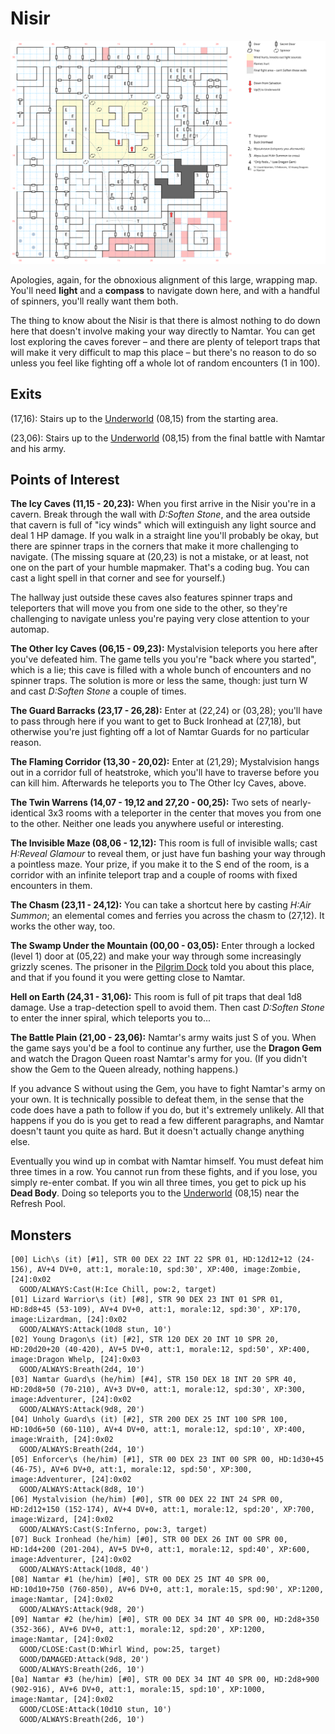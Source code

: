 # Nisir

![map](nisir.svg)

Apologies, again, for the obnoxious alignment of this large, wrapping map. You'll need **light** and a **compass** to navigate down here, and with a handful of spinners, you'll really want them both.

The thing to know about the Nisir is that there is almost nothing to do down here that doesn't involve making your way directly to Namtar. You can get lost exploring the caves forever – and there are plenty of teleport traps that will make it very difficult to map this place – but there's no reason to do so unless you feel like fighting off a whole lot of random encounters (1 in 100).

## Exits

(17,16): Stairs up to the [Underworld](magan-underworld.md) (08,15) from the starting area.

(23,06): Stairs up to the [Underworld](magan-underworld.md) (08,15) from the final battle with Namtar and his army.

## Points of Interest

**The Icy Caves (11,15 - 20,23):** When you first arrive in the Nisir you're in a cavern. Break through the wall with *D:Soften Stone*, and the area outside that cavern is full of "icy winds" which will extinguish any light source and deal 1 HP damage. If you walk in a straight line you'll probably be okay, but there are spinner traps in the corners that make it more challenging to navigate. (The missing square at (20,23) is not a mistake, or at least, not one on the part of your humble mapmaker. That's a coding bug. You can cast a light spell in that corner and see for yourself.)

The hallway just outside these caves also features spinner traps and teleporters that will move you from one side to the other, so they're challenging to navigate unless you're paying very close attention to your automap.

**The Other Icy Caves (06,15 - 09,23):** Mystalvision teleports you here after you've defeated him. The game tells you you're "back where you started", which is a lie; this cave is filled with a whole bunch of encounters and no spinner traps. The solution is more or less the same, though: just turn W and cast *D:Soften Stone* a couple of times.

**The Guard Barracks (23,17 - 26,28):** Enter at (22,24) or (03,28); you'll have to pass through here if you want to get to Buck Ironhead at (27,18), but otherwise you're just fighting off a lot of Namtar Guards for no particular reason.

**The Flaming Corridor (13,30 - 20,02):** Enter at (21,29); Mystalvision hangs out in a corridor full of heatstroke, which you'll have to traverse before you can kill him. Afterwards he teleports you to The Other Icy Caves, above.

**The Twin Warrens (14,07 - 19,12 and 27,20 - 00,25):** Two sets of nearly-identical 3x3 rooms with a teleporter in the center that moves you from one to the other. Neither one leads you anywhere useful or interesting.

**The Invisible Maze (08,06 - 12,12):** This room is full of invisible walls; cast *H:Reveal Glamour* to reveal them, or just have fun bashing your way through a pointless maze. Your prize, if you make it to the S end of the room, is a corridor with an infinite teleport trap and a couple of rooms with fixed encounters in them.

**The Chasm (23,11 - 24,12):** You can take a shortcut here by casting *H:Air Summon*; an elemental comes and ferries you across the chasm to (27,12). It works the other way, too.

**The Swamp Under the Mountain (00,00 - 03,05):**  Enter through a locked (level 1) door at (05,22) and make your way through some increasingly grizzly scenes. The prisoner in the [Pilgrim Dock](pilgrim-dock.md) told you about this place, and that if you found it you were getting close to Namtar.

**Hell on Earth (24,31 - 31,06):** This room is full of pit traps that deal 1d8 damage. Use a trap-detection spell to avoid them. Then cast *D:Soften Stone* to enter the inner spiral, which teleports you to...

**The Battle Plain (21,00 - 23,06):** Namtar's army waits just S of you. When the game says you'd be a fool to continue any further, use the **Dragon Gem** and watch the Dragon Queen roast Namtar's army for you. (If you didn't show the Gem to the Queen already, nothing happens.)

If you advance S without using the Gem, you have to fight Namtar's army on your own. It is technically possible to defeat them, in the sense that the code does have a path to follow if you do, but it's extremely unlikely. All that happens if you do is you get to read a few different paragraphs, and Namtar doesn't taunt you quite as hard. But it doesn't actually change anything else.

Eventually you wind up in combat with Namtar himself. You must defeat him three times in a row. You cannot run from these fights, and if you lose, you simply re-enter combat. If you win all three times, you get to pick up his **Dead Body**. Doing so teleports you to the [Underworld](magan-underworld.md) (08,15) near the Refresh Pool.

## Monsters

    [00] Lich\s (it) [#1], STR 00 DEX 22 INT 22 SPR 01, HD:12d12+12 (24-156), AV+4 DV+0, att:1, morale:10, spd:30', XP:400, image:Zombie, [24]:0x02
      GOOD/ALWAYS:Cast(H:Ice Chill, pow:2, target)
    [01] Lizard Warrior\s (it) [#8], STR 90 DEX 23 INT 01 SPR 01, HD:8d8+45 (53-109), AV+4 DV+0, att:1, morale:12, spd:30', XP:170, image:Lizardman, [24]:0x02
      GOOD/ALWAYS:Attack(10d8 stun, 10')
    [02] Young Dragon\s (it) [#2], STR 120 DEX 20 INT 10 SPR 20, HD:20d20+20 (40-420), AV+5 DV+0, att:1, morale:12, spd:50', XP:400, image:Dragon Whelp, [24]:0x03
      GOOD/ALWAYS:Breath(2d4, 10')
    [03] Namtar Guard\s (he/him) [#4], STR 150 DEX 18 INT 20 SPR 40, HD:20d8+50 (70-210), AV+3 DV+0, att:1, morale:12, spd:30', XP:300, image:Adventurer, [24]:0x02
      GOOD/ALWAYS:Attack(9d8, 20')
    [04] Unholy Guard\s (it) [#2], STR 200 DEX 25 INT 100 SPR 100, HD:10d6+50 (60-110), AV+4 DV+0, att:1, morale:12, spd:10', XP:400, image:Wraith, [24]:0x02
      GOOD/ALWAYS:Breath(2d4, 10')
    [05] Enforcer\s (he/him) [#1], STR 00 DEX 23 INT 00 SPR 00, HD:1d30+45 (46-75), AV+6 DV+0, att:1, morale:12, spd:50', XP:300, image:Adventurer, [24]:0x02
      GOOD/ALWAYS:Attack(8d8, 10')
    [06] Mystalvision (he/him) [#0], STR 00 DEX 22 INT 24 SPR 00, HD:2d12+150 (152-174), AV+4 DV+0, att:1, morale:12, spd:20', XP:700, image:Wizard, [24]:0x02
      GOOD/ALWAYS:Cast(S:Inferno, pow:3, target)
    [07] Buck Ironhead (he/him) [#0], STR 00 DEX 26 INT 00 SPR 00, HD:1d4+200 (201-204), AV+5 DV+0, att:1, morale:12, spd:40', XP:600, image:Adventurer, [24]:0x02
      GOOD/ALWAYS:Attack(10d8, 40')
    [08] Namtar #1 (he/him) [#0], STR 00 DEX 25 INT 40 SPR 00, HD:10d10+750 (760-850), AV+6 DV+0, att:1, morale:15, spd:90', XP:1200, image:Namtar, [24]:0x02
      GOOD/ALWAYS:Attack(9d8, 20')
    [09] Namtar #2 (he/him) [#0], STR 00 DEX 34 INT 40 SPR 00, HD:2d8+350 (352-366), AV+6 DV+0, att:1, morale:12, spd:20', XP:1200, image:Namtar, [24]:0x02
      GOOD/CLOSE:Cast(D:Whirl Wind, pow:25, target)
      GOOD/DAMAGED:Attack(9d8, 20')
      GOOD/ALWAYS:Breath(2d6, 10')
    [0a] Namtar #3 (he/him) [#0], STR 00 DEX 34 INT 40 SPR 00, HD:2d8+900 (902-916), AV+6 DV+0, att:1, morale:15, spd:10', XP:1000, image:Namtar, [24]:0x02
      GOOD/CLOSE:Attack(10d10 stun, 10')
      GOOD/ALWAYS:Breath(2d6, 10')
